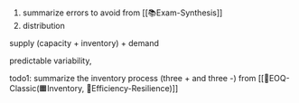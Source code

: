1. summarize errors to avoid from [[📚Exam-Synthesis]]
2. distribution

supply (capacity + inventory) + demand

predictable variability, 


todo1: summarize the inventory process (three + and three -) from [[📐EOQ-Classic(🟧Inventory, 💪Efficiency-Resilience)]]
